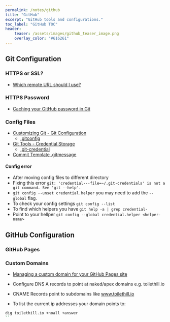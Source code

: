 ```yaml
---
permalink: /notes/github
title: "GitHub"
excerpt: "GitHub tools and configurations."
toc_label: "GitHub TOC"
header:
    teaser: /assets/images/github_teaser_image.png
    overlay_color: "#616261"
---
```


## Git Configuration

### HTTPS or SSL?
- [Which remote URL should I use?](https://help.github.com/en/github/using-git/which-remote-url-should-i-use)

###  HTTPS Password
- [Caching your GitHub password in Git](https://help.github.com/en/github/using-git/caching-your-github-password-in-git)

### Config Files

- [Customizing Git - Git Configuration](https://git-scm.com/book/en/v2/Customizing-Git-Git-Configuration)
    - [.gitconfig](https://git-scm.com/docs/git-config)
- [Git Tools - Credential Storage](https://git-scm.com/book/en/v2/Git-Tools-Credential-Storage)
    - [.git-credential](https://git-scm.com/docs/git-credential)
- [Commit Template .gitmessage](https://thoughtbot.com/blog/5-useful-tips-for-a-better-commit-message)

#### Config error
- After moving config files to different directory
- Fixing this error ```git: 'credential---file=~/.git-credentials' is not a git command. See 'git --help'.```
- ```git config --unset credential.helper``` you may need to add the ```--global``` flag.
- To check your config settings ```git config --list```
- To find which helpers you have ```git help -a | grep credential-```
- Point to your hellper ```git config --global credential.helper <helper-name>``` 

## GitHub Configuration

### GitHub Pages

### Custom Domains
- [Managing a custom domain for your GitHub Pages site](https://help.github.com/en/github/working-with-github-pages/managing-a-custom-domain-for-your-github-pages-site#configuring-a-records-with-your-dns-provider)

- Configure DNS A records to point at naked/apex domains e.g. toilethill.io
- CNAME Records point to subdomains like www.toilethill.io
- To list the current ip addresses your domain points to:
```bash
dig toilethill.io +noall +answer
``

